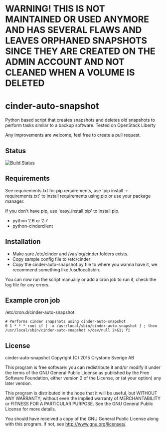 # WARNING! THIS IS NOT MAINTAINED OR USED ANYMORE AND HAS SEVERAL FLAWS AND LEAVES ORPHANED SNAPSHOTS SINCE THEY ARE CREATED ON THE ADMIN ACCOUNT AND NOT CLEANED WHEN A VOLUME IS DELETED

# cinder-auto-snapshot
Python based script that creates snapshots and deletes old snapshots to perform tasks similar to a backup software.
Tested on OpenStack Liberty

Any improvements are welcome, feel free to create a pull request.

## Status
[![Build Status](https://travis-ci.org/crystone/cinder-auto-snapshot.svg?branch=master)](https://travis-ci.org/crystone/cinder-auto-snapshot)

## Requirements
See requirements.txt for pip requirements, use 'pip install -r requirements.txt' to install requirements using pip or use your package manager.

If you don't have pip, use 'easy_install pip' to install pip.

* python 2.6 or 2.7
* python-cinderclient

## Installation
* Make sure /etc/cinder and /var/log/cinder folders exists.
* Copy sample config file to /etc/cinder
* Copy the cinder-auto-snapshot.py file to where you wanna have it, we recommend something like /usr/local/sbin.

You can now run the script manually or add a cron job to run it, check the log file for any errors.

## Example cron job
/etc/cron.d/cinder-auto-snapshot
```
# Performs cinder snapshots using cinder-auto-snapshot
0 1 * * * root if [ -x /usr/local/sbin/cinder-auto-snapshot ] ; then /usr/local/sbin/cinder-auto-snapshot >/dev/null 2>&1; fi
```

## License
cinder-auto-snapshot
Copyright (C) 2015 Crystone Sverige AB

This program is free software: you can redistribute it and/or modify
it under the terms of the GNU General Public License as published by
the Free Software Foundation, either version 2 of the License, or
(at your option) any later version.

This program is distributed in the hope that it will be useful,
but WITHOUT ANY WARRANTY; without even the implied warranty of
MERCHANTABILITY or FITNESS FOR A PARTICULAR PURPOSE.  See the
GNU General Public License for more details.

You should have received a copy of the GNU General Public License
along with this program.  If not, see <http://www.gnu.org/licenses/>.
